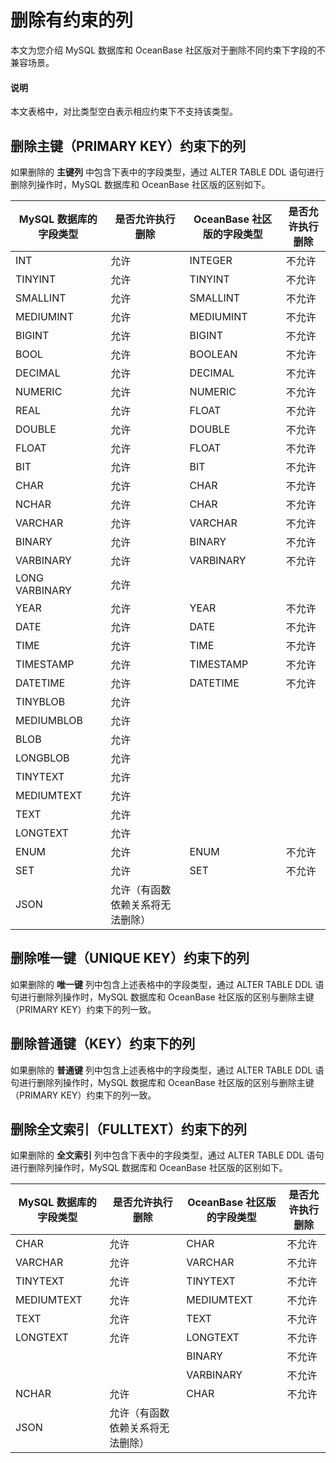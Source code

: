 # 删除有约束的列

本文为您介绍 MySQL 数据库和 OceanBase 社区版对于删除不同约束下字段的不兼容场景。

  <main id="notice" type='explain'>
    <h4>说明</h4>
    <p>本文表格中，对比类型空白表示相应约束下不支持该类型。</p>
  </main>

## 删除主键（PRIMARY KEY）约束下的列

如果删除的 **主键列** 中包含下表中的字段类型，通过 ALTER TABLE DDL 语句进行删除列操作时，MySQL 数据库和 OceanBase 社区版的区别如下。

| MySQL 数据库的字段类型      | 是否允许执行删除         | OceanBase 社区版的字段类型  | 是否允许执行删除 |
|----------------|------------------|--------------|----------|
| INT            | 允许               | INTEGER      | 不允许      |
| TINYINT        | 允许               | TINYINT      | 不允许      |
| SMALLINT       | 允许               | SMALLINT     | 不允许      |
| MEDIUMINT      | 允许               | MEDIUMINT    | 不允许      |
| BIGINT         | 允许               | BIGINT       | 不允许      |
| BOOL           | 允许               | BOOLEAN      | 不允许      |
| DECIMAL        | 允许               | DECIMAL      | 不允许      |
| NUMERIC        | 允许               | NUMERIC      | 不允许      |
| REAL           | 允许               | FLOAT        | 不允许      |
| DOUBLE         | 允许               | DOUBLE       | 不允许      |
| FLOAT          | 允许               | FLOAT        | 不允许      |
| BIT            | 允许               | BIT          | 不允许      |
| CHAR           | 允许               | CHAR         | 不允许      |
| NCHAR          | 允许               | CHAR         | 不允许      |
| VARCHAR        | 允许               | VARCHAR      | 不允许      |
| BINARY         | 允许               | BINARY       | 不允许      |
| VARBINARY      | 允许               | VARBINARY    | 不允许      |
| LONG VARBINARY | 允许               |              |          |
| YEAR           | 允许               | YEAR         | 不允许      |
| DATE           | 允许               | DATE         | 不允许      |
| TIME           | 允许               | TIME         | 不允许      |
| TIMESTAMP      | 允许               | TIMESTAMP    | 不允许      |
| DATETIME       | 允许               | DATETIME     | 不允许      |
| TINYBLOB       | 允许               |              |          |
| MEDIUMBLOB     | 允许               |              |          |
| BLOB           | 允许               |              |          |
| LONGBLOB       | 允许               |              |          |
| TINYTEXT       | 允许               |              |          |
| MEDIUMTEXT     | 允许               |              |          |
| TEXT           | 允许               |              |          |
| LONGTEXT       | 允许               |              |          |
| ENUM           | 允许               | ENUM         | 不允许      |
| SET            | 允许               | SET          | 不允许      |
| JSON           | 允许（有函数依赖关系将无法删除） |              |          |

## 删除唯一键（UNIQUE KEY）约束下的列

如果删除的 **唯一键** 列中包含上述表格中的字段类型，通过 ALTER TABLE DDL 语句进行删除列操作时，MySQL 数据库和 OceanBase 社区版的区别与删除主键（PRIMARY KEY）约束下的列一致。

## 删除普通键（KEY）约束下的列

如果删除的 **普通键** 列中包含上述表格中的字段类型，通过 ALTER TABLE DDL 语句进行删除列操作时，MySQL 数据库和 OceanBase 社区版的区别与删除主键（PRIMARY KEY）约束下的列一致。

## 删除全文索引（FULLTEXT）约束下的列

如果删除的 **全文索引** 列中包含下表中的字段类型，通过 ALTER TABLE DDL 语句进行删除列操作时，MySQL 数据库和 OceanBase 社区版的区别如下。

| MySQL 数据库的字段类型      | 是否允许执行删除         | OceanBase 社区版的字段类型  | 是否允许执行删除 |
|----------------|------------------|--------------|----------|
| CHAR       | 允许               | CHAR         | 不允许      |
| VARCHAR    | 允许               | VARCHAR      | 不允许      |
| TINYTEXT   | 允许               | TINYTEXT     | 不允许      |
| MEDIUMTEXT | 允许               | MEDIUMTEXT   | 不允许      |
| TEXT       | 允许               | TEXT         | 不允许      |
| LONGTEXT   | 允许               | LONGTEXT     | 不允许      |
|            |                  | BINARY       | 不允许      |
|            |                  | VARBINARY    | 不允许      |
| NCHAR      | 允许               | CHAR         | 不允许      |
| JSON       | 允许（有函数依赖关系将无法删除） |              |          |
